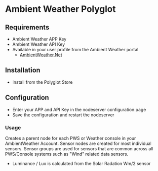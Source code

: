 # Ambient Weather Polyglot

## Requirements
- Ambient Weather APP Key
- Ambient Weather API Key
- Available in your user profile from the Ambient Weather portal
  - [AmbientWeather.Net](https://https://ambientweather.net/)
  
## Installation
- Install from the Polyglot Store

## Configuration
- Enter your APP and API Key in the nodeserver configuration page
- Save the configuration and restart the nodeserver

### Usage
Creates a parent node for each PWS or Weather console in your AmbientWeather Account.
Sensor nodes are created for most individual sensors.  Sensor groups are used for
sensors that are common across all PWS/Console systems such as "Wind" related
data sensors.  

- Luminance / Lux is calculated from the Solar Radation Wm/2 sensor

